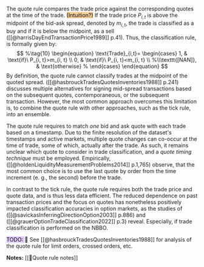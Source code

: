 The quote rule compares the trade price against the corresponding quotes at the time of the trade. <mark style="background: #FFB86CA6;">(Intuition?)</mark> If the trade price $P_{i,t}$ is above the midpoint of the bid-ask spread, denoted by $m_{i,t}$, the trade is classified as a buy and if it is below the midpoint, as a sell ([[@harrisDayEndTransactionPrice1989]] p.41). Thus, the classification rule, is formally given by:
$$
%\tag{10}
  \begin{equation}
    \text{Trade}_{i,t}=
    \begin{cases}
      1, & \text{if}\ P_{i, t}>m_{i, t} \\
      0, & \text{if}\ P_{i, t}<m_{i, t}  \\
      %\\\texttt{[NAN]}, & \text{otherwise} %
    \end{cases}
  \end{equation}
$$
By definition, the quote rule cannot classify trades at the midpoint of the quoted spread. ([[@hasbrouckTradesQuotesInventories1988]] p.241) discusses multiple alternatives for signing mid-spread transactions based on the subsequent quotes, contemporaneous, or the subsequent transaction. However, the most common approach overcomes this limitation is, to combine the quote rule with other approaches, such as the tick rule, into an ensemble.

The quote rule requires to match *one* bid and ask quote with each trade based on a timestamp. Due to the finite resolution of the dataset's timestamps and active markets, multiple quote changes can co-occur at the time of trade, some of which, actually after the trade. As such, it remains unclear which quote to consider in trade classification, and a *quote timing technique* must be employed. Empirically,  ([[@holdenLiquidityMeasurementProblems2014]] p.1,765) observe, that the most common choice is to use the last quote by order from the time increment (e. g., the second) before the trade.

In contrast to the tick rule, the quote rule requires both the trade price and quote data, and is thus less data efficient. The reduced dependence on past transaction prices and the focus on quotes has nonetheless positively impacted classification accuracies in option markets, as the studies of ([[@savickasInferringDirectionOption2003]] p.886) and ([[@grauerOptionTradeClassification2022]] p.3) reveal. Especially, if trade classification is performed on the NBBO.

<mark style="background: #D2B3FFA6;">TODO: </mark>🧨 See [[@hasbrouckTradesQuotesInventories1988]] for analysis of the quote rule for limit orders, crossed orders, etc.

**Notes:**
[[🔢Quote rule notes]]